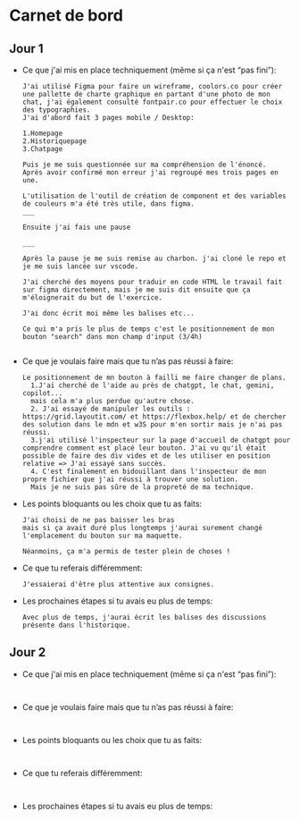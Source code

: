 
# Carnet de bord
## Jour 1


- Ce que j'ai mis en place techniquement (même si ça n'est “pas fini”):
    
    ```
    J'ai utilisé Figma pour faire un wireframe, coolors.co pour créer une pallette de charte graphique en partant d'une photo de mon chat, j'ai également consulté fontpair.co pour effectuer le choix des typographies. 
    J'ai d'abord fait 3 pages mobile / Desktop:

    1.Homepage
    2.Historiquepage
    3.Chatpage
    
    Puis je me suis questionnée sur ma compréhension de l'énoncé. 
    Après avoir confirmé mon erreur j'ai regroupé mes trois pages en une.

    L'utilisation de l'outil de création de component et des variables de couleurs m'a été très utile, dans figma.
    ___

    Ensuite j'ai fais une pause

    ___

    Après la pause je me suis remise au charbon. j'ai cloné le repo et je me suis lancée sur vscode. 
    
    J'ai cherché des moyens pour traduir en code HTML le travail fait sur figma directement, mais je me suis dit ensuite que ça m'éloignerait du but de l'exercice. 

    J'ai donc écrit moi même les balises etc...

    Ce qui m'a pris le plus de temps c'est le positionnement de mon bouton "search" dans mon champ d'input (3/4h)


- Ce que je voulais faire mais que tu n’as pas réussi à faire:
    ```
    Le positionnement de mn bouton à failli me faire changer de plans.
      1.J'ai cherché de l'aide au près de chatgpt, le chat, gemini, copilot...
      mais cela m'a plus perdue qu'autre chose.
      2. J'ai essayé de manipuler les outils : https://grid.layoutit.com/ et https://flexbox.help/ et de chercher des solution dans le mdn et w3S pour m'en sortir mais je n'ai pas réussi.
      3.j'ai utilisé l'inspecteur sur la page d'accueil de chatgpt pour comprendre comment est placé leur bouton. J'ai vu qu'il était possible de faire des div vides et de les utiliser en position relative => J'ai essayé sans succès.
      4. C'est finalement en bidouillant dans l'inspecteur de mon propre fichier que j'ai réussi à trouver une solution.
      Mais je ne suis pas sûre de la propreté de ma technique.

- Les points bloquants ou les choix que tu as faits:
    ```
    J'ai choisi de ne pas baisser les bras
    mais si ça avait duré plus longtemps j'aurai surement changé l'emplacement du bouton sur ma maquette.

    Néanmoins, ça m'a permis de tester plein de choses !
    
- Ce que tu referais différemment:
    ```
    J'essaierai d'être plus attentive aux consignes.
    
- Les prochaines étapes si tu avais eu plus de temps:

    ```
    Avec plus de temps, j'aurai écrit les balises des discussions présente dans l'historique. 

## Jour 2

- Ce que j'ai mis en place techniquement (même si ça n'est “pas fini”):

    ```


- Ce que je voulais faire mais que tu n’as pas réussi à faire:
    ```


- Les points bloquants ou les choix que tu as faits:
    ```

    
- Ce que tu referais différemment:
    ```

    
- Les prochaines étapes si tu avais eu plus de temps:

    ```

